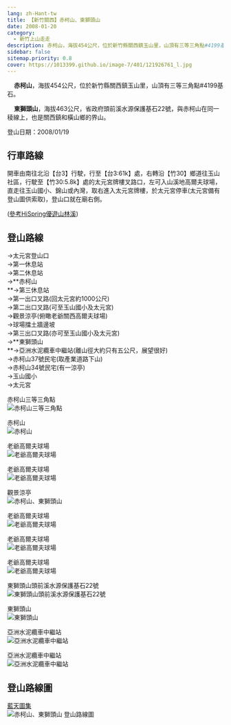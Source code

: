 ```yaml
---
lang: zh-Hant-tw
title: 【新竹關西】赤柯山、東獅頭山
date: 2008-01-20
category: 
  - 新竹上山走走
description: 赤柯山，海拔454公尺，位於新竹縣關西鎮玉山里，山頂有三等三角點#4199基石。 東獅頭山，海拔463公尺，省政府頭前溪水源保護基石22號，與赤柯山在同一稜線上，也是關西鎮和橫山鄉的界山。
sidebar: false
sitemap.priority: 0.8
cover: https://1013399.github.io/image-7/401/121926761_l.jpg
---
```


    **赤柯山**，海拔454公尺，位於新竹縣關西鎮玉山里，山頂有三等三角點#4199基石。  

    **東獅頭山**，海拔463公尺，省政府頭前溪水源保護基石22號，與赤柯山在同一稜線上，也是關西鎮和橫山鄉的界山。

<!-- more -->

登山日期：2008/01/19

## 行車路線
開車由南往北沿【台3】行駛，行至【台3:61k】處，右轉沿【竹30】鄉道往玉山社區，行駛至【竹30:5.8k】處的太元宮牌樓叉路口，左可入山溪地高爾夫球場，直走往玉山國小、錦山或內灣，取右進入太元宮牌樓，於太元宮停車(太元宮備有登山圖供索取)，登山口就在廟右側。

([參考HiSpring優遊山林溪](http://gohiking.myweb.hinet.net/index.htm))  

## 登山路線
→太元宮登山口  
→第一休息站  
→第二休息站  
→**赤柯山  
**→第三休息站  
→第一出口叉路(回太元宮約1000公尺)  
→第二出口叉路(可至玉山國小及太元宮)  
→觀景涼亭(俯瞰老爺關西高爾夫球場)  
→球場擋土牆邊坡  
→第三出口叉路(亦可至玉山國小及太元宮)  
→**東獅頭山  
**→亞洲水泥纜車中繼站(離山徑大約只有五公尺，展望很好)  
→赤柯山37號民宅(取產業道路下山)  
→赤柯山34號民宅(有一涼亭)  
→玉山國小  
→太元宮

赤柯山三等三角點  
![赤柯山三等三角點](https://1013399.github.io/image-7/401/121926740_l.jpg)

赤柯山  
![赤柯山](https://1013399.github.io/image-7/401/121926743_l.jpg)

老爺高爾夫球場  
![老爺高爾夫球場](https://1013399.github.io/image-7/401/121926747_l.jpg)

老爺高爾夫球場  
![老爺高爾夫球場](https://1013399.github.io/image-7/401/121926748_l.jpg)

觀景涼亭  
![赤柯山、東獅頭山](https://1013399.github.io/image-7/401/121926754_l.jpg)

老爺高爾夫球場  
![老爺高爾夫球場](https://1013399.github.io/image-7/401/121926761_l.jpg)

老爺高爾夫球場  
![老爺高爾夫球場](https://1013399.github.io/image-7/401/121926787_l.jpg)

老爺高爾夫球場  
![老爺高爾夫球場](https://1013399.github.io/image-7/401/121926824_l.jpg)

東獅頭山頭前溪水源保護基石22號  
![東獅頭山頭前溪水源保護基石22號](https://1013399.github.io/image-7/401/121926838_l.jpg)

東獅頭山  
![東獅頭山](https://1013399.github.io/image-7/401/121926841_l.jpg)

亞洲水泥纜車中繼站  
![亞洲水泥纜車中繼站](https://1013399.github.io/image-7/401/121926844_l.jpg)

亞洲水泥纜車中繼站  
![亞洲水泥纜車中繼站](https://1013399.github.io/image-7/401/121926903_l.jpg)

## 登山路線圖
[藍天圖集](http://www.keepon.com.tw/Keepon/kpmt/blueskymap/P262.SWF)  
![赤柯山、東獅頭山 登山路線圖](https://1013399.github.io/image-7/401/121926736_l.jpg)